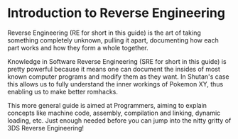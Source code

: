 # Introduction to Reverse Engineering

Reverse Engineering (RE for short in this guide) is the art of taking something completely unknown, pulling it apart, documenting how each part works and how they form a whole together.

Knowledge in Software Reverse Engineering (SRE for short in this guide) is pretty powerful because it means one can document the insides of most known computer programs and modify them as they want. In Shutan's case this allows us to fully understand the inner workings of Pokemon XY, thus enabling us to make better romhacks.

This more general guide is aimed at Programmers, aiming to explain concepts like machine code, assembly, compilation and linking, dynamic loading, etc. Just enough needed before you can jump into the nitty gritty of 3DS Reverse Engineering!
